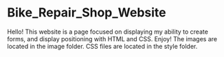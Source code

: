 # Bike_Repair_Shop_Website
Hello! This website is a page focused on displaying my ability to create forms, and display positioning with HTML and CSS. Enjoy!
The images are located in the image folder.
CSS files are located in the style folder.
